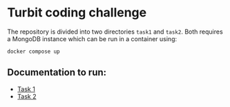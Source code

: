 # Turbit coding challenge

The repository is divided into two directories `task1` and `task2`. Both requires a MongoDB instance which can be run in a container using:

```
docker compose up
```

## Documentation to run:

-   [Task 1](./task1/README.md)
-   [Task 2](./task2/README.md)
